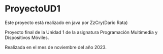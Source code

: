 # ProyectoUD1

Este proyecto está realizado en java por ZzCry(Dario Rata)

Proyecto final de la Unidad 1 de la asignatura Programación Multimedia y Dispositivos Móviles.

Realizada en el mes de noviembre del año 2023.
